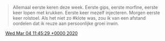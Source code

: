 > Allemaal eerste keren deze week\. Eerste gips, eerste morfine, eerste keer lopen met krukken\. Eerste keer mezelf injecteren\. Morgen eerste keer rolstoel\. Als het niet zo \#klote was, zou ik van een afstand oordelen dat ik reuze aan persoonlijke groei inwin\.

<img src="../../media/tweet.ico" width="12" /> [Wed Mar 04 11:45:29 +0000 2020](https://twitter.com/DromerDenker/status/1235169488330424320)